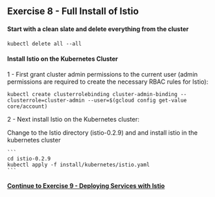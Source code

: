 ## Exercise 8 - Full Install of Istio

#### Start with a clean slate and delete everything from the cluster

  `kubectl delete all --all`

#### Install Istio on the Kubernetes Cluster

1 - First grant cluster admin permissions to the current user (admin permissions are required to create the necessary RBAC rules for Istio):

  `kubectl create clusterrolebinding cluster-admin-binding --clusterrole=cluster-admin --user=$(gcloud config get-value core/account)`

2 - Next install Istio on the Kubernetes cluster:

Change to the Istio directory (istio-0.2.9) and and install istio in the kubernetes cluster

    ```
    cd istio-0.2.9
    kubectl apply -f install/kubernetes/istio.yaml
    ```


#### [Continue to Exercise 9 - Deploying Services with Istio](../exercise-9/README.md)
